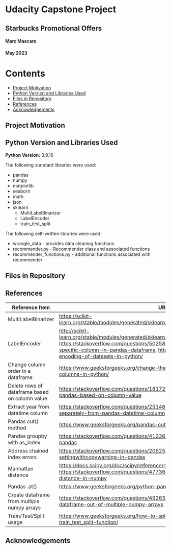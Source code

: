 # Udacity Capstone Project
## Starbucks Promotional Offers
#### Marc Mascaro
#### May 2023

# Contents
* [Project Motivation](#project-motivation)
* [Python Version and Libraries Used](#python-version-and-libraries-used)
* [Files in Repository](#files-in-repository)
* [References](#references)
* [Acknowledgements](#acknowledgements)

## Project Motivation

## Python Version and Libraries Used
**Python Version:** 3.9.16 

The following standard libraries were used:
- pandas
- numpy
- matplotlib
- seaborn
- math
- json
- sklearn
  - MultiLabelBinarizer
  - LabelEncoder
  - train_test_split

The following self-written libraries were used:
- wrangle_data - provides data cleaning functions
- recommender.py - Recommender class and associated functions
- recommender_functions.py - additional functions associated with recommender

## Files in Repository

## References

| Reference Item      | URL                         |
|---------------------|-----------------------------|
| MultiLabelBinarizer | https://scikit-learn.org/stable/modules/generated/sklearn.preprocessing.MultiLabelBinarizer.html
| LabelEncoder        | http://scikit-learn.org/stable/modules/generated/sklearn.preprocessing.LabelEncoder.html, https://stackoverflow.com/questions/50258960/how-to-apply-labelencoder-for-a-specific-column-in-pandas-dataframe, https://www.geeksforgeeks.org/ml-label-encoding-of-datasets-in-python/
| Change column order in a dataframe | https://www.geeksforgeeks.org/change-the-order-of-a-pandas-dataframe-columns-in-python/
| Delete rows of dataframe based on column value | https://stackoverflow.com/questions/18172851/deleting-dataframe-row-in-pandas-based-on-column-value
| Extract year from datetime column | https://stackoverflow.com/questions/25146121/extracting-just-month-and-year-separately-from-pandas-datetime-column
| Pandas cut() method | https://www.geeksforgeeks.org/pandas-cut-method-in-python/
| Pandas groupby with as_index | https://stackoverflow.com/questions/41236370/what-is-as-index-in-groupby-in-pandas
| Address chained index errors | https://stackoverflow.com/questions/20625582/how-to-deal-with-settingwithcopywarning-in-pandas
| Manhattan distance | https://docs.scipy.org/doc/scipy/reference/generated/scipy.spatial.distance.cdist.html, https://stackoverflow.com/questions/47736531/vectorized-matrix-manhattan-distance-in-numpy
| Pandas .at() | https://www.geeksforgeeks.org/python-pandas-dataframe-at/
| Create dataframe from multiple numpy arrays | https://stackoverflow.com/questions/49263247/how-can-i-make-a-pandas-dataframe-out-of-multiple-numpy-arrays
| Train/Test/Split usage | https://www.geeksforgeeks.org/how-to-split-the-dataset-with-scikit-learns-train_test_split-function/

              

## Acknowledgements
